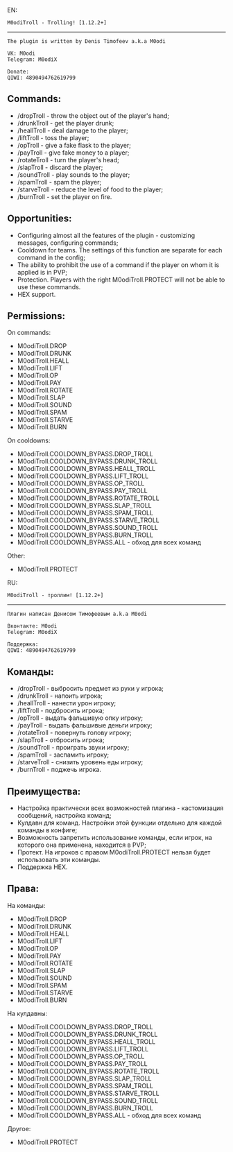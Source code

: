 EN:

```
M0odiTroll - Trolling! [1.12.2+]
``` 
---
```
The plugin is written by Denis Timofeev a.k.a M0odi

VK: M0odi
Telegram: M0odiX

Donate: 
QIWI: 4890494762619799
```

## Commands:
* /dropTroll - throw the object out of the player's hand;
* /drunkTroll - get the player drunk;
* /heallTroll - deal damage to the player;
* /liftTroll - toss the player;
* /opTroll - give a fake flask to the player;
* /payTroll - give fake money to a player;
* /rotateTroll - turn the player's head;
* /slapTroll - discard the player;
* /soundTroll - play sounds to the player;
* /spamTroll - spam the player;
* /starveTroll - reduce the level of food to the player;
* /burnTroll - set the player on fire.

## Opportunities:
* Configuring almost all the features of the plugin - customizing messages, configuring commands;
* Cooldown for teams. The settings of this function are separate for each command in the config;
* The ability to prohibit the use of a command if the player on whom it is applied is in PVP;
* Protection. Players with the right M0odiTroll.PROTECT will not be able to use these commands.
* HEX support.

## Permissions:
On commands:
* M0odiTroll.DROP
* M0odiTroll.DRUNK
* M0odiTroll.HEALL
* M0odiTroll.LIFT
* M0odiTroll.OP
* M0odiTroll.PAY
* M0odiTroll.ROTATE
* M0odiTroll.SLAP
* M0odiTroll.SOUND
* M0odiTroll.SPAM
* M0odiTroll.STARVE
* M0odiTroll.BURN

On cooldowns:
* M0odiTroll.COOLDOWN_BYPASS.DROP_TROLL
* M0odiTroll.COOLDOWN_BYPASS.DRUNK_TROLL
* M0odiTroll.COOLDOWN_BYPASS.HEALL_TROLL
* M0odiTroll.COOLDOWN_BYPASS.LIFT_TROLL
* M0odiTroll.COOLDOWN_BYPASS.OP_TROLL
* M0odiTroll.COOLDOWN_BYPASS.PAY_TROLL
* M0odiTroll.COOLDOWN_BYPASS.ROTATE_TROLL
* M0odiTroll.COOLDOWN_BYPASS.SLAP_TROLL
* M0odiTroll.COOLDOWN_BYPASS.SPAM_TROLL
* M0odiTroll.COOLDOWN_BYPASS.STARVE_TROLL
* M0odiTroll.COOLDOWN_BYPASS.SOUND_TROLL
* M0odiTroll.COOLDOWN_BYPASS.BURN_TROLL
* M0odiTroll.COOLDOWN_BYPASS.ALL - обход для всех команд

Other:
* M0odiTroll.PROTECT

RU: 
```
M0odiTroll - троллим! [1.12.2+]
``` 
---
```
Плагин написан Денисом Тимофеевым a.k.a M0odi

Вконтакте: M0odi
Telegram: M0odiX

Поддержка: 
QIWI: 4890494762619799
```

## Команды:
* /dropTroll - выбросить предмет из руки у игрока;
* /drunkTroll - напоить игрока;
* /heallTroll - нанести урон игроку;
* /liftTroll - подбросить игрока;
* /opTroll - выдать фальшивую опку игроку;
* /payTroll - выдать фальшивые деньги игроку;
* /rotateTroll - повернуть голову игроку;
* /slapTroll - отбросить игрока;
* /soundTroll - проиграть звуки игроку;
* /spamTroll - заспамить игроку;
* /starveTroll - снизить уровень еды игроку;
* /burnTroll - поджечь игрока.

## Преимущества:
* Настройка практически всех возможностей плагина - кастомизация сообщений, настройка команд;
* Кулдавн для команд. Настройки этой функции отдельно для каждой команды в конфиге;
* Возможность запретить использование команды, если игрок, на которого она применена, находится в PVP;
* Протект. На игроков с правом M0odiTroll.PROTECT нельзя будет использовать эти команды.
* Поддержка HEX.

## Права:
  На команды:
* M0odiTroll.DROP
* M0odiTroll.DRUNK
* M0odiTroll.HEALL
* M0odiTroll.LIFT
* M0odiTroll.OP
* M0odiTroll.PAY
* M0odiTroll.ROTATE
* M0odiTroll.SLAP
* M0odiTroll.SOUND
* M0odiTroll.SPAM
* M0odiTroll.STARVE 
* M0odiTroll.BURN 

На кулдавны: 
* M0odiTroll.COOLDOWN_BYPASS.DROP_TROLL
* M0odiTroll.COOLDOWN_BYPASS.DRUNK_TROLL
* M0odiTroll.COOLDOWN_BYPASS.HEALL_TROLL
* M0odiTroll.COOLDOWN_BYPASS.LIFT_TROLL
* M0odiTroll.COOLDOWN_BYPASS.OP_TROLL
* M0odiTroll.COOLDOWN_BYPASS.PAY_TROLL
* M0odiTroll.COOLDOWN_BYPASS.ROTATE_TROLL
* M0odiTroll.COOLDOWN_BYPASS.SLAP_TROLL
* M0odiTroll.COOLDOWN_BYPASS.SPAM_TROLL
* M0odiTroll.COOLDOWN_BYPASS.STARVE_TROLL
* M0odiTroll.COOLDOWN_BYPASS.SOUND_TROLL
* M0odiTroll.COOLDOWN_BYPASS.BURN_TROLL
* M0odiTroll.COOLDOWN_BYPASS.ALL - обход для всех команд

Другое:
* M0odiTroll.PROTECT
